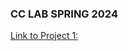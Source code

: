 ### CC LAB SPRING 2024 

[Link to Project 1:](https://hanx253.github.io/advancedcclab/Poem/index.html)